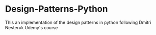 # Design-Patterns-Python
This an implementation of the design patterns in python following Dmitri Nesteruk Udemy's course
